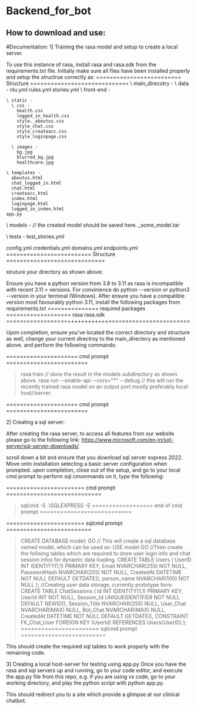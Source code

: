 # Backend_for_bot

## How to download and use:

#Documentation: 
1] Training the rasa model and setup to create a local server.

To use this instance of rasa, install rasa and rasa.sdk from the requirements.txt file.
Initially make sure all files have been installed properly and setup the structrue correctly as:
========================= Structure =============================
\ main_direcotry -
  \ data -
    nlu.yml
    rules.yml
    stories.yml
  \ front-end -

    \ static - 
      \ css - 
        health.css
        logged_in_health.css
        style._aboutus.css
        style_chat.css
        style_createacc.css
        style_loginpage.css

      \ images - 
        bg.jpg
        blurred_bg.jpg
        healthcare.jpg

    \ templates -
      aboutus.html
      chat_logged_in.html
      chat.html
      createacc.html
      index.html
      loginpage.html
      logged_in_index.html
    app.py

  \ models - 
    // the created model should be saved here. 
    _some_model.tar

  \ tests - 
    test_stories.yml

  config.yml
  credentials.yml
  domains.yml
  endpoints.yml
========================= Structure =============================

struture your directory as shown above:

Ensure you have a python version from 3.8 to 3.11 as rasa is incompatible with recent 3.11 > versions.
For convinience do python --version or python3 --version in your terminal (Windows).
After ensure you have a compatible version most favourably python 3.11, install the following packages from  requirements.txt
=============== required packages ===================
rasa
rasa.sdk
==================++++++++++++========================

Upon completion, ensure you've located the correct directory and structure as well, change your current directroy to the main_directory as mentioned above.
and perform the following commands:

===================== cmd prompt ========================
> rasa train
> // store the result in the models subdirectory as shown above.
> rasa run --enable-api --cors="*"  --debug
> // this will run the recently trained rasa model on an output port mostly preferably local-host//server.

===================== cmd prompt ========================


2] Creating a sql server:

After creating the rasa server, to access all features from our website please go to the following link:
https://www.microsoft.com/en-in/sql-server/sql-server-downloads/

scroll down a bit and ensure that you download sql server express 2022. 
Move onto installation selecting a basic server configuration when prompted.
upon completion, close out of the setup, and go to your local cmd prompt to perform sql cmommands on it, type the following:

======================= cmd prompt ============================
> sqlcmd -S .\SQLEXPRESS -E
================== end of cmd prompt ===========================



======================= sqlcmd prompt =========================
> CREATE DATABASE model;
> GO
> // This will create a sql database named model, which can be used as:
> USE model
> GO
> //Then create the follwing tables which are required to store user login info and chat session infos for dynamic data loading. 
> CREATE TABLE Users (
>    UserID INT IDENTITY(1,1) PRIMARY KEY,
>    Email NVARCHAR(255) NOT NULL,
>    PasswordHash NVARCHAR(255) NOT NULL,
>    CreatedAt DATETIME NOT NULL DEFAULT GETDATE(),
>    person_name NVARCHAR(100) NOT NULL
> ); 
> //Creating user data storage, currently prototype form.
> CREATE TABLE ChatSessions (
>    Id INT IDENTITY(1,1) PRIMARY KEY,
>    UserId INT NOT NULL,
>    Session_Id UNIQUEIDENTIFIER NOT NULL DEFAULT NEWID(),
>    Session_Title NVARCHAR(255) NULL,
>    User_Chat NVARCHAR(MAX) NULL,
>    Bot_Chat NVARCHAR(MAX) NULL,
>    CreatedAt DATETIME NOT NULL DEFAULT GETDATE(),
>    CONSTRAINT FK_Chat_User FOREIGN KEY (UserId) REFERENCES Users(UserID)
> );
 ======================= sqlcmd prompt =========================

This should create the required sql tables to work properly with the remaining code.

3] Creating a local host-server for testing using app.py
Once you have the rasa and sql servers up and running, go to your code editor, and execute the app.py file from this repo, 
e.g. if you are using vs code, go to your working directory, and play the python script with python app.py.

This should redirect you to a site which provide a glimpse at our clinical chatbot.
